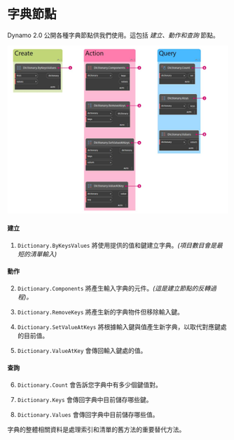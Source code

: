 # 字典節點

Dynamo 2.0 公開各種字典節點供我們使用。這包括 _建立、動作和查詢_ 節點。

![](../images/5-5/2/dictionarynodes-nodes.jpg)

#### 建立

1. `Dictionary.ByKeysValues` 將使用提供的值和鍵建立字典。_(項目數目會是最短的清單輸入)_

#### 動作

2. `Dictionary.Components` 將產生輸入字典的元件。_(這是建立節點的反轉過程)。_

3. `Dictionary.RemoveKeys` 將產生新的字典物件但移除輸入鍵。

4. `Dictionary.SetValueAtKeys` 將根據輸入鍵與值產生新字典，以取代對應鍵處的目前值。

5. `Dictionary.ValueAtKey` 會傳回輸入鍵處的值。

#### 查詢

6. `Dictionary.Count` 會告訴您字典中有多少個鍵值對。

7. `Dictionary.Keys` 會傳回字典中目前儲存哪些鍵。

8. `Dictionary.Values` 會傳回字典中目前儲存哪些值。

字典的整體相關資料是處理索引和清單的舊方法的重要替代方法。
